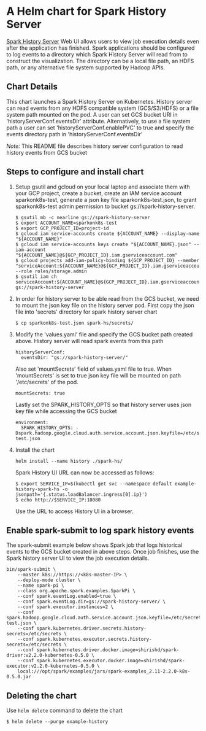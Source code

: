 # A Helm chart for Spark History Server
[Spark History Server](https://spark.apache.org/docs/latest/monitoring.html#viewing-after-the-fact) Web UI 
allows users to view job execution details even after the application has finished. Spark applications should 
be configured to log events to a directory which Spark History Server will read from to construct the 
visualization. The directory can be a local file path, an HDFS path, or any alternative file system supported 
by Hadoop APIs. 

## Chart Details
This chart launches a Spark History Server on Kubernetes. History server can read events from any 
HDFS compatible system (GCS/S3/HDFS) or a file system path mounted on the pod. A user can set GCS bucket 
URI in 'historyServerConf.eventsDir' attribute.  Alternatively, to use a file system path a user can set 
'historyServerConf.enablePVC' to true and specify the events directory path in 'historyServerConf.eventsDir'

*Note:* This README file describes history server configuration to read history events from GCS bucket
 
## Steps to configure and install chart

1. Setup gsutil and gcloud on your local laptop and associate them with your GCP project, create a bucket, 
create an IAM service account sparkonk8s-test, generate a json key file sparkonk8s-test.json, to grant sparkonk8s-test 
admin permission to bucket gs://spark-history-server.

    ```
    $ gsutil mb -c nearline gs://spark-history-server
    $ export ACCOUNT_NAME=sparkonk8s-test
    $ export GCP_PROJECT_ID=project-id
    $ gcloud iam service-accounts create ${ACCOUNT_NAME} --display-name "${ACCOUNT_NAME}"
    $ gcloud iam service-accounts keys create "${ACCOUNT_NAME}.json" --iam-account "${ACCOUNT_NAME}@${GCP_PROJECT_ID}.iam.gserviceaccount.com"
    $ gcloud projects add-iam-policy-binding ${GCP_PROJECT_ID} --member "serviceAccount:${ACCOUNT_NAME}@${GCP_PROJECT_ID}.iam.gserviceaccount.com" --role roles/storage.admin
    $ gsutil iam ch serviceAccount:${ACCOUNT_NAME}@${GCP_PROJECT_ID}.iam.gserviceaccount.com:objectAdmin gs://spark-history-server
    ```
    
2.  In order for history server to be able read from the GCS bucket, we need 
    to mount the json key file on the history server pod. First copy the json file into 'secrets' 
    directory for spark history server chart
    
    ```
    $ cp sparkonk8s-test.json spark-hs/secrets/
    ```
    
3.  Modify the 'values.yaml' file and specify the GCS bucket path created above. History server 
    will read spark events from this path 
    
    ```
    historyServerConf:
      eventsDir: "gs://spark-history-server/"
    ```
        
    Also set 'mountSecrets' field of values.yaml file to true. When 'mountSecrets' 
    is set to true json key file will be mounted on path '/etc/secrets' of the pod.  
    
    ```
    mountSecrets: true
    ```
    
    Lastly set the SPARK_HISTORY_OPTS so that history server uses json key file while 
    accessing the GCS bucket  
    
    ```
    environment:
      SPARK_HISTORY_OPTS: -Dspark.hadoop.google.cloud.auth.service.account.json.keyfile=/etc/secrets/sparkonk8s-test.json
    ```

4.  Install the chart
    ```
    helm install --name history ./spark-hs/
    ```
    
    Spark History UI URL can now be accessed as follows:
    ```
    $ export SERVICE_IP=$(kubectl get svc --namespace default example-history-spark-hs -o jsonpath='{.status.loadBalancer.ingress[0].ip}')
    $ echo http://$SERVICE_IP:18080
    ```
    Use the URL to access History UI in a browser.
        
## Enable spark-submit to log spark history events
The spark-submit example below shows Spark job that logs historical events 
to the GCS bucket created in above steps. Once job finishes, use the 
Spark history server UI to view the job execution details.

  ```
  bin/spark-submit \
      --master k8s://https://<k8s-master-IP> \
      --deploy-mode cluster \
      --name spark-pi \
      --class org.apache.spark.examples.SparkPi \
      --conf spark.eventLog.enabled=true \
      --conf spark.eventLog.dir=gs://spark-history-server/ \
      --conf spark.executor.instances=2 \
      --conf spark.hadoop.google.cloud.auth.service.account.json.keyfile=/etc/secrets/sparkonk8s-test.json \
      --conf spark.kubernetes.driver.secrets.history-secrets=/etc/secrets \
      --conf spark.kubernetes.executor.secrets.history-secrets=/etc/secrets \
      --conf spark.kubernetes.driver.docker.image=shirishd/spark-driver:v2.2.0-kubernetes-0.5.0 \
      --conf spark.kubernetes.executor.docker.image=shirishd/spark-executor:v2.2.0-kubernetes-0.5.0 \
      local:///opt/spark/examples/jars/spark-examples_2.11-2.2.0-k8s-0.5.0.jar  
  ```

     
## Deleting the chart
Use `helm delete` command to delete the chart
   ```
   $ helm delete --purge example-history
   ```
